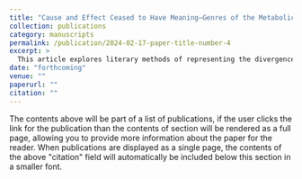 ```yaml
---
title: "Cause and Effect Ceased to Have Meaning—Genres of the Metabolic Rift"
collection: publications
category: manuscripts
permalink: /publication/2024-02-17-paper-title-number-4
excerpt: >
  This article explores literary methods of representing the divergence of productive and geological scales analyzed by Marx and contributing to the climate crisis. It examines Nell Zink's 2014 indie hit _The Wallcreeper_ to argue that there is a growing genre of novels that feature a kind of genre flail that pits domestic reproduction alongside ecological terrorism to help illustrate these competing scales, to illustrate the relationship between the two, and to argue for a dramatic realignment of the productive scales to ease pressure on geological scales and mitigate climate catastrophe.
date: "forthcoming"
venue: ""
paperurl: ""
citation: ""
---
```



The contents above will be part of a list of publications, if the user clicks the link for the publication than the contents of section will be rendered as a full page, allowing you to provide more information about the paper for the reader. When publications are displayed as a single page, the contents of the above "citation" field will automatically be included below this section in a smaller font.
